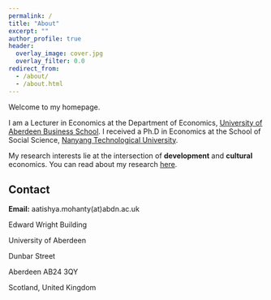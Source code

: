 ```yaml
---
permalink: /
title: "About"
excerpt: ""
author_profile: true
header:
  overlay_image: cover.jpg
  overlay_filter: 0.0
redirect_from: 
  - /about/
  - /about.html
---
```



Welcome to my homepage.

I am a Lecturer in Economics at the Department of Economics, [University of Aberdeen Business School](https://www.abdn.ac.uk/business/). I received a Ph.D in Economics at the School of Social Science, [Nanyang Technological University](https://www.ntu.edu.sg/sss/economics). 

My research interests lie at the intersection of **development** and **cultural** economics. You can read about my research [here](research).

## Contact
**Email:** aatishya.mohanty(at)abdn.ac.uk

Edward Wright Building

University of Aberdeen

Dunbar Street

Aberdeen AB24 3QY

Scotland, United Kingdom


